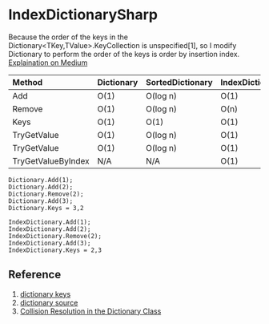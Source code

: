 # IndexDictionarySharp
Because the order of the keys in the Dictionary<TKey,TValue>.KeyCollection is unspecified[1], so I modify Dictionary to perform the order of the keys is order by insertion index.
[Explaination on Medium]()

| Method | Dictionary | SortedDictionary| IndexDictionary|
| :--- | :--- | :--- |:--- |
| Add | O(1) | O(log n) | O(1) |
| Remove | O(1) | O(log n) | O(n) |
| Keys | O(1) | O(1) | O(1) |
| TryGetValue | O(1) | O(log n) | O(1) |
| TryGetValue | O(1) | O(log n) | O(1) |
| TryGetValueByIndex | N/A | N/A | O(1) |

```
Dictionary.Add(1);
Dictionary.Add(2);
Dictionary.Remove(2);
Dictionary.Add(3);
Dictionary.Keys = 3,2

IndexDictionary.Add(1);
IndexDictionary.Add(2);
IndexDictionary.Remove(2);
IndexDictionary.Add(3);
IndexDictionary.Keys = 2,3
```

## Reference
1. [dictionary keys](https://docs.microsoft.com/en-us/dotnet/api/system.collections.generic.dictionary-2.keys)
1. [dictionary source](https://github.com/microsoft/referencesource/blob/master/mscorlib/system/collections/generic/dictionary.cs)
1. [Collision Resolution in the Dictionary Class](https://docs.microsoft.com/en-us/previous-versions/ms379571)
